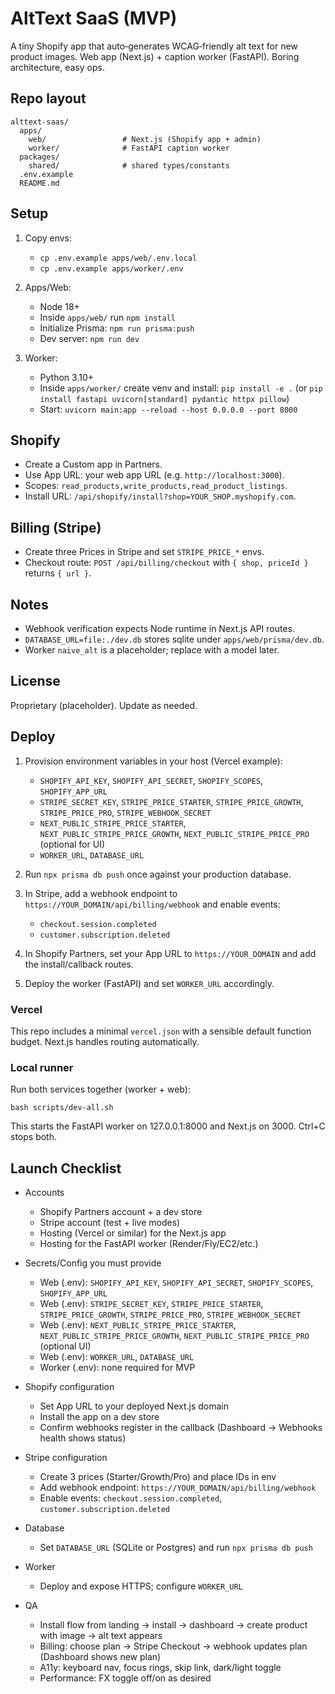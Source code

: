 # AltText SaaS (MVP)

A tiny Shopify app that auto‑generates WCAG‑friendly alt text for new product images. Web app (Next.js) + caption worker (FastAPI). Boring architecture, easy ops.

## Repo layout

```
alttext-saas/
  apps/
    web/                 # Next.js (Shopify app + admin)
    worker/              # FastAPI caption worker
  packages/
    shared/              # shared types/constants
  .env.example
  README.md
```

## Setup

1. Copy envs:
   - `cp .env.example apps/web/.env.local`
   - `cp .env.example apps/worker/.env`

2. Apps/Web:
   - Node 18+
   - Inside `apps/web/` run `npm install`
   - Initialize Prisma: `npm run prisma:push`
   - Dev server: `npm run dev`

3. Worker:
   - Python 3.10+
   - Inside `apps/worker/` create venv and install: `pip install -e .` (or `pip install fastapi uvicorn[standard] pydantic httpx pillow`)
   - Start: `uvicorn main:app --reload --host 0.0.0.0 --port 8000`

## Shopify

- Create a Custom app in Partners.
- Use App URL: your web app URL (e.g. `http://localhost:3000`).
- Scopes: `read_products,write_products,read_product_listings`.
- Install URL: `/api/shopify/install?shop=YOUR_SHOP.myshopify.com`.

## Billing (Stripe)

- Create three Prices in Stripe and set `STRIPE_PRICE_*` envs.
- Checkout route: `POST /api/billing/checkout` with `{ shop, priceId }` returns `{ url }`.

## Notes

- Webhook verification expects Node runtime in Next.js API routes.
- `DATABASE_URL=file:./dev.db` stores sqlite under `apps/web/prisma/dev.db`.
- Worker `naive_alt` is a placeholder; replace with a model later.

## License

Proprietary (placeholder). Update as needed.
## Deploy

1. Provision environment variables in your host (Vercel example):
   - `SHOPIFY_API_KEY`, `SHOPIFY_API_SECRET`, `SHOPIFY_SCOPES`, `SHOPIFY_APP_URL`
   - `STRIPE_SECRET_KEY`, `STRIPE_PRICE_STARTER`, `STRIPE_PRICE_GROWTH`, `STRIPE_PRICE_PRO`, `STRIPE_WEBHOOK_SECRET`
   - `NEXT_PUBLIC_STRIPE_PRICE_STARTER`, `NEXT_PUBLIC_STRIPE_PRICE_GROWTH`, `NEXT_PUBLIC_STRIPE_PRICE_PRO` (optional for UI)
   - `WORKER_URL`, `DATABASE_URL`

2. Run `npx prisma db push` once against your production database.

3. In Stripe, add a webhook endpoint to `https://YOUR_DOMAIN/api/billing/webhook` and enable events:
   - `checkout.session.completed`
   - `customer.subscription.deleted`

4. In Shopify Partners, set your App URL to `https://YOUR_DOMAIN` and add the install/callback routes.

5. Deploy the worker (FastAPI) and set `WORKER_URL` accordingly.

### Vercel
This repo includes a minimal `vercel.json` with a sensible default function budget. Next.js handles routing automatically.

### Local runner
Run both services together (worker + web):

```
bash scripts/dev-all.sh
```

This starts the FastAPI worker on 127.0.0.1:8000 and Next.js on 3000. Ctrl+C stops both.

## Launch Checklist

- Accounts
  - Shopify Partners account + a dev store
  - Stripe account (test + live modes)
  - Hosting (Vercel or similar) for the Next.js app
  - Hosting for the FastAPI worker (Render/Fly/EC2/etc.)

- Secrets/Config you must provide
  - Web (.env): `SHOPIFY_API_KEY`, `SHOPIFY_API_SECRET`, `SHOPIFY_SCOPES`, `SHOPIFY_APP_URL`
  - Web (.env): `STRIPE_SECRET_KEY`, `STRIPE_PRICE_STARTER`, `STRIPE_PRICE_GROWTH`, `STRIPE_PRICE_PRO`, `STRIPE_WEBHOOK_SECRET`
  - Web (.env): `NEXT_PUBLIC_STRIPE_PRICE_STARTER`, `NEXT_PUBLIC_STRIPE_PRICE_GROWTH`, `NEXT_PUBLIC_STRIPE_PRICE_PRO` (optional UI)
  - Web (.env): `WORKER_URL`, `DATABASE_URL`
  - Worker (.env): none required for MVP

- Shopify configuration
  - Set App URL to your deployed Next.js domain
  - Install the app on a dev store
  - Confirm webhooks register in the callback (Dashboard → Webhooks health shows status)

- Stripe configuration
  - Create 3 prices (Starter/Growth/Pro) and place IDs in env
  - Add webhook endpoint: `https://YOUR_DOMAIN/api/billing/webhook`
  - Enable events: `checkout.session.completed`, `customer.subscription.deleted`

- Database
  - Set `DATABASE_URL` (SQLite or Postgres) and run `npx prisma db push`

- Worker
  - Deploy and expose HTTPS; configure `WORKER_URL`

- QA
  - Install flow from landing → install → dashboard → create product with image → alt text appears
  - Billing: choose plan → Stripe Checkout → webhook updates plan (Dashboard shows new plan)
  - A11y: keyboard nav, focus rings, skip link, dark/light toggle
  - Performance: FX toggle off/on as desired
